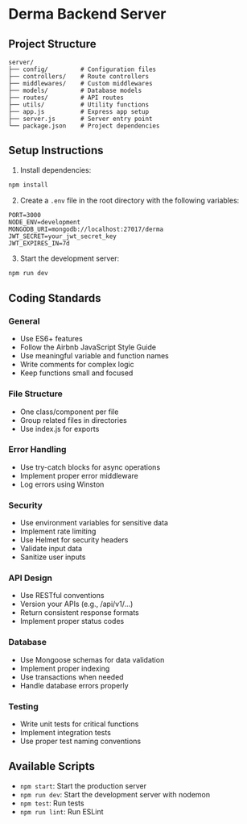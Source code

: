 # Derma Backend Server

## Project Structure
```
server/
├── config/         # Configuration files
├── controllers/    # Route controllers
├── middlewares/    # Custom middlewares
├── models/         # Database models
├── routes/         # API routes
├── utils/          # Utility functions
├── app.js          # Express app setup
├── server.js       # Server entry point
└── package.json    # Project dependencies
```

## Setup Instructions

1. Install dependencies:
```bash
npm install
```

2. Create a `.env` file in the root directory with the following variables:
```
PORT=3000
NODE_ENV=development
MONGODB_URI=mongodb://localhost:27017/derma
JWT_SECRET=your_jwt_secret_key
JWT_EXPIRES_IN=7d
```

3. Start the development server:
```bash
npm run dev
```

## Coding Standards

### General
- Use ES6+ features
- Follow the Airbnb JavaScript Style Guide
- Use meaningful variable and function names
- Write comments for complex logic
- Keep functions small and focused

### File Structure
- One class/component per file
- Group related files in directories
- Use index.js for exports

### Error Handling
- Use try-catch blocks for async operations
- Implement proper error middleware
- Log errors using Winston

### Security
- Use environment variables for sensitive data
- Implement rate limiting
- Use Helmet for security headers
- Validate input data
- Sanitize user inputs

### API Design
- Use RESTful conventions
- Version your APIs (e.g., /api/v1/...)
- Return consistent response formats
- Implement proper status codes

### Database
- Use Mongoose schemas for data validation
- Implement proper indexing
- Use transactions when needed
- Handle database errors properly

### Testing
- Write unit tests for critical functions
- Implement integration tests
- Use proper test naming conventions

## Available Scripts

- `npm start`: Start the production server
- `npm run dev`: Start the development server with nodemon
- `npm test`: Run tests
- `npm run lint`: Run ESLint 